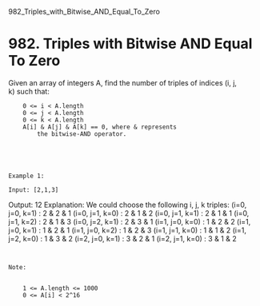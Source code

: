 982_Triples_with_Bitwise_AND_Equal_To_Zero
# 982. Triples with Bitwise AND Equal To Zero

Given an array of integers A, find the number of triples of indices (i, j,
        k) such that:

    
        0 <= i < A.length
        0 <= j < A.length
        0 <= k < A.length
        A[i] & A[j] & A[k] == 0, where & represents
            the bitwise-AND operator.
        
    

     

    Example 1:

    Input: [2,1,3]
Output: 12
Explanation: We could choose the following i, j, k triples:
(i=0, j=0, k=1) : 2 & 2 & 1
(i=0, j=1, k=0) : 2 & 1 & 2
(i=0, j=1, k=1) : 2 & 1 & 1
(i=0, j=1, k=2) : 2 & 1 & 3
(i=0, j=2, k=1) : 2 & 3 & 1
(i=1, j=0, k=0) : 1 & 2 & 2
(i=1, j=0, k=1) : 1 & 2 & 1
(i=1, j=0, k=2) : 1 & 2 & 3
(i=1, j=1, k=0) : 1 & 1 & 2
(i=1, j=2, k=0) : 1 & 3 & 2
(i=2, j=0, k=1) : 3 & 2 & 1
(i=2, j=1, k=0) : 3 & 1 & 2

     

    Note:

    
        1 <= A.length <= 1000
        0 <= A[i] < 2^16